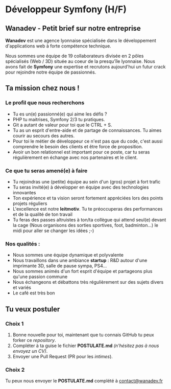 # Développeur Symfony (H/F)

## Wanadev - Petit brief sur notre entreprise

**Wanadev** est une agence lyonnaise spécialisée dans le développement d'applications web à forte compétence technique.

Nous sommes une équipe de 19 collaborateurs divisée en 2 pôles spécialisés (Web / 3D) située au coeur de la presqu'île lyonnaise. Nous avons fait de **Symfony** une expertise et recrutons aujourd'hui un futur crack pour rejoindre notre équipe de passionnés.

## Ta mission chez nous !

### Le profil que nous recherchons

* Tu es un(e) passionné(e) qui aime les défis ?
* PHP tu maitrises, Symfony 2/3 tu pratiques.
* Git a autant de valeur pour toi que le CTRL + S.
* Tu as un esprit d'entre-aide et de partage de connaissances. Tu aimes courir au secours des autres.
* Pour toi le métier de développeur ce n'est pas que du code, c'est aussi comprendre le besoin des clients et être force de proposition.
* Avoir un bon relationnel est important pour ce poste, car tu seras régulièrement en échange avec nos partenaires et le client.

### Ce que tu seras amené(e) à faire

* Tu rejoindras une (petite) équipe au sein d'un (gros) projet à fort trafic
* Tu seras invité(e) à développer en équipe avec des technologies innovantes
* Ton expérience et ta vision seront fortement appréciées lors des points projets réguliers
* L'excellence est notre __leitmotiv__. Tu te préoccuperas des performances et de la qualité de ton travail
* Tu feras des passes altruistes à ton/ta collègue qui attend seul(e) devant la cage (Nous organisons des sorties sportives, foot, badminton...) le midi pour aller se changer les idées ;-)

### Nos qualités :

* Nous sommes une équipe dynamique et polyvalente
* Nous travaillons dans une ambiance **startup** : R&D autour d'une imprimante 3D, salle de pause sympa, PS4...
* Nous sommes animés d'un fort esprit d'équipe et partageons plus qu'une passion commune
* Nous échangeons et débattons très régulièrement sur des sujets divers et variés
* Le café est très bon

## Tu veux postuler

### Choix 1

1. Bonne nouvelle pour toi, maintenant que tu connais GitHub tu peux forker ce _repository_.
2. Compléter à ta guise le fichier **POSTULATE.md** _(n'hésitez pas à nous envoyez un CV)_.
3. Envoyer une Pull Request (PR pour les _intimes_).

### Choix 2

Tu peux nous envoyer le **POSTULATE.md** complété à [contact@wanadev.fr](mailto:contact@wanadev.fr)